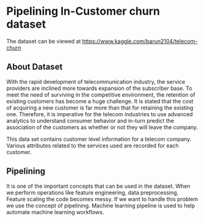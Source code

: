 # Pipelining In-Customer churn dataset

The dataset can be viewed at https://www.kaggle.com/barun2104/telecom-churn

## About Dataset
With the rapid development of telecommunication industry, the service providers are inclined more towards expansion of the subscriber base. To meet the need of surviving in the competitive environment, the retention of existing customers has become a huge challenge. It is stated that the cost of acquiring a new customer is far more than that for retaining the existing one. Therefore, it is imperative for the telecom industries to use advanced analytics to understand consumer behavior and in-turn predict the association of the customers as whether or not they will leave the company.

This data set contains customer level information for a telecom company. Various attributes related to the services used are recorded for each customer.


## Pipelining
It is one of the important concepts that can be used in the dataset. When we perform operations like feature engineering, data preprocessing, Feature scaling the code becomes messy. If we want to handle this problem we use the concept of pipelining. Machine learning pipeline is used to help automate machine learning workflows.



